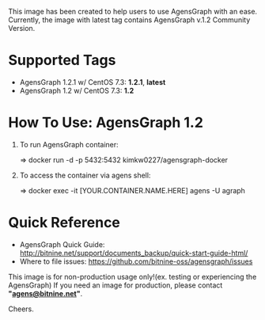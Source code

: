 This image has been created to help users to use AgensGraph with an ease.
Currently, the image with latest tag contains AgensGraph v.1.2 Community Version.

# Supported Tags
* AgensGraph 1.2.1 w/ CentOS 7.3: **1.2.1**, **latest**
* AgensGraph 1.2 w/ CentOS 7.3: **1.2**

# How To Use: AgensGraph 1.2
1) To run AgensGraph container:  

   => docker run -d -p 5432:5432 kimkw0227/agensgraph-docker 

2) To access the container via agens shell: 

   => docker exec -it [YOUR.CONTAINER.NAME.HERE] agens -U agraph

# Quick Reference
* AgensGraph Quick Guide: http://bitnine.net/support/documents_backup/quick-start-guide-html/
* Where to file issues: https://github.com/bitnine-oss/agensgraph/issues

This image is for non-production usage only!(ex. testing or experiencing the AgensGraph)
If you need an image for production, please contact **"agens@bitnine.net"**.

Cheers.
